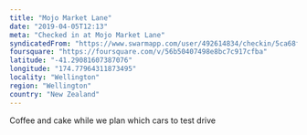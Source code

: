 ```yaml
---
title: "Mojo Market Lane"
date: "2019-04-05T12:13"
meta: "Checked in at Mojo Market Lane"
syndicatedFrom: "https://www.swarmapp.com/user/492614834/checkin/5ca68f82b6b04b0039ac2440"
foursquare: "https://foursquare.com/v/56b50407498e8bc7c917cfba"
latitude: "-41.29081607387076"
longitude: "174.77964311873495"
locality: "Wellington"
region: "Wellington"
country: "New Zealand"
---
```

Coffee and cake while we plan which cars to test drive
